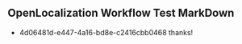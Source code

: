 ## OpenLocalization Workflow Test MarkDown
* 4d06481d-e447-4a16-bd8e-c2416cbb0468 thanks!

<!--HONumber=Jul16_HO4-->


